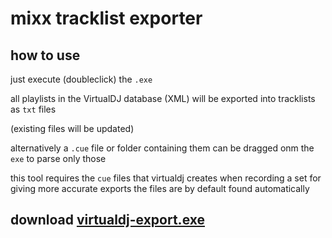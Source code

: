# mixx tracklist exporter

## how to use

just execute (doubleclick) the `.exe`

all playlists in the VirtualDJ database (XML) will be exported into tracklists as `txt` files

(existing files will be updated)

alternatively a `.cue` file or folder containing them can be dragged onm the `exe` to parse only those

this tool requires the `cue` files that virtualdj creates when recording a set for giving more accurate exports
the files are by default found automatically 

## download [virtualdj-export.exe](https://github.com/NikkyAI/setlist-export/releases/download/nightly/mixxx-export.exe)
